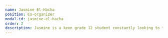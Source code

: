 ```yaml
---
name: Jasmine El-Hacha
position: Co-organizer
modal-id: jasmine-el-hacha
order: 2
description: Jasmine is a keen grade 12 student constantly looking to take on a new challenge. When she isn't colour-coding her biology notes or binging The Office on Netflix, you can find her working on a variety of other extracurriculars, as she is a part of the Chief Superintendent’s Student Advisory Council, the Sir Winston Churchill Slam Poetry Team, on Volunteer Churchill's Steering Committee, and is the Publicity Director for Operation Med School Calgary, and a whole lot more!
---
```

